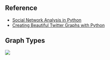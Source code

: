 ## Reference

* [Social Network Analysis in Python](https://www.datacamp.com/community/tutorials/social-network-analysis-python)
* [Creating Beautiful Twitter Graphs with Python](https://towardsdatascience.com/creating-beautiful-twitter-graphs-with-python-c9b73bd6f887)

## Graph Types
![](https://github.com/geoffreylink/Projects/blob/master/07%20Network%20Analysis/images/GraphTypes.png)
